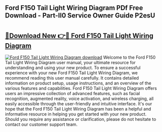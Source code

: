## Ford F150 Tail Light Wiring Diagram PDf Free Download - Part-Il0 Service Owner Guide P2esU

# <h2><a href="http://dfryalq.blite.top/?on=Ford+F150+Tail+Light+Wiring+Diagram">🔗Download New 👉🔴 Ford F150 Tail Light Wiring Diagram</a></h2>

[![Ford F150 Tail Light Wiring Diagram download](https://i.imgur.com/lujVjoI.png)](http://dfryalq.blite.top/?on=Ford+F150+Tail+Light+Wiring+Diagram)
Welcome to the Ford F150 Tail Light Wiring Diagram user manual, your ultimate resource for understanding and using your new product. To ensure a successful experience with your new Ford F150 Tail Light Wiring Diagram, we recommend reading this user manual carefully. It contains detailed information on product setup, usage instructions, and an overview of the various features and capabilities. Ford F150 Tail Light Wiring Diagram offers users an impressive collection of advanced features, such as facial recognition, augmented reality, voice activation, and wireless charging, all easily accessible through the user-friendly and intuitive interface. It's our hope that the Ford F150 Tail Light Wiring Diagram has been a helpful and informative resource in helping you get started with your new product. Should you require any assistance or clarification, please do not hesitate to contact our customer support team.

